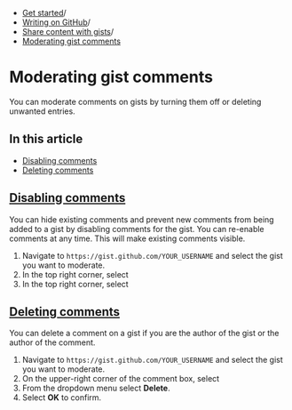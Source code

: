   * [Get started](https://docs.github.com/en/get-started "Get started")/
  * [Writing on GitHub](https://docs.github.com/en/get-started/writing-on-github "Writing on GitHub")/
  * [Share content with gists](https://docs.github.com/en/get-started/writing-on-github/editing-and-sharing-content-with-gists "Share content with gists")/
  * [Moderating gist comments](https://docs.github.com/en/get-started/writing-on-github/editing-and-sharing-content-with-gists/moderating-gist-comments "Moderating gist comments")


# Moderating gist comments
You can moderate comments on gists by turning them off or deleting unwanted entries.
## In this article
  * [Disabling comments](https://docs.github.com/en/get-started/writing-on-github/editing-and-sharing-content-with-gists/moderating-gist-comments#disabling-comments)
  * [Deleting comments](https://docs.github.com/en/get-started/writing-on-github/editing-and-sharing-content-with-gists/moderating-gist-comments#deleting-comments)


## [Disabling comments](https://docs.github.com/en/get-started/writing-on-github/editing-and-sharing-content-with-gists/moderating-gist-comments#disabling-comments)
You can hide existing comments and prevent new comments from being added to a gist by disabling comments for the gist. You can re-enable comments at any time. This will make existing comments visible.
  1. Navigate to `https://gist.github.com/YOUR_USERNAME` and select the gist you want to moderate.
  2. In the top right corner, select 
  3. In the top right corner, select 


## [Deleting comments](https://docs.github.com/en/get-started/writing-on-github/editing-and-sharing-content-with-gists/moderating-gist-comments#deleting-comments)
You can delete a comment on a gist if you are the author of the gist or the author of the comment.
  1. Navigate to `https://gist.github.com/YOUR_USERNAME` and select the gist you want to moderate.
  2. On the upper-right corner of the comment box, select 
  3. From the dropdown menu select **Delete**.
  4. Select **OK** to confirm.


